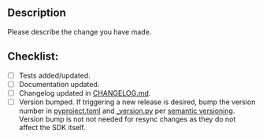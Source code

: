 ## Description
Please describe the change you have made.

## Checklist:
- [ ] Tests added/updated.
- [ ] Documentation updated.
- [ ] Changelog updated in [CHANGELOG.md](https://github.com/cognitedata/power-ops-sdk/blob/master/CHANGELOG.md).
- [ ] Version bumped. If triggering a new release is desired, bump the version number in [pyproject.toml](https://github.com/cognitedata/power-ops-sdk/blob/master/pyproject.toml) and [_version.py](https://github.com/cognitedata/power-ops-sdk/blob/main/cognite/powerops/_version.py) per [semantic versioning](https://semver.org/). Version bump is not not needed for resync changes as they do not affect the SDK itself.
